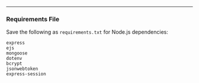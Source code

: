 
---

### **Requirements File**

Save the following as `requirements.txt` for Node.js dependencies:

```plaintext
express
ejs
mongoose
dotenv
bcrypt
jsonwebtoken
express-session